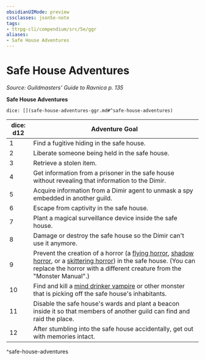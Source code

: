 ```yaml
---
obsidianUIMode: preview
cssclasses: json5e-note
tags:
- ttrpg-cli/compendium/src/5e/ggr
aliases:
- Safe House Adventures
---
```

# Safe House Adventures
*Source: Guildmasters' Guide to Ravnica p. 135* 

**Safe House Adventures**

`dice: [](safe-house-adventures-ggr.md#^safe-house-adventures)`

| dice: d12 | Adventure Goal |
|-----------|----------------|
| 1 | Find a fugitive hiding in the safe house. |
| 2 | Liberate someone being held in the safe house. |
| 3 | Retrieve a stolen item. |
| 4 | Get information from a prisoner in the safe house without revealing that information to the Dimir. |
| 5 | Acquire information from a Dimir agent to unmask a spy embedded in another guild. |
| 6 | Escape from captivity in the safe house. |
| 7 | Plant a magical surveillance device inside the safe house. |
| 8 | Damage or destroy the safe house so the Dimir can't use it anymore. |
| 9 | Prevent the creation of a horror (a [flying horror](Інструменти%20ДМ/CLI/bestiary/aberration/flying-horror-ggr.md), [shadow horror](Інструменти%20ДМ/CLI/bestiary/aberration/shadow-horror-ggr.md), or a [skittering horror](Інструменти%20ДМ/CLI/bestiary/aberration/skittering-horror-ggr.md)) in the safe house. (You can replace the horror with a different creature from the "Monster Manual".) |
| 10 | Find and kill a [mind drinker vampire](Інструменти%20ДМ/CLI/bestiary/undead/mind-drinker-vampire-ggr.md) or other monster that is picking off the safe house's inhabitants. |
| 11 | Disable the safe house's wards and plant a beacon inside it so that members of another guild can find and raid the place. |
| 12 | After stumbling into the safe house accidentally, get out with memories intact. |
^safe-house-adventures